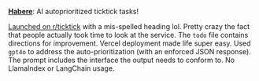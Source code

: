 [**Habere**](https://habere-peach.vercel.app/): AI autoprioritized ticktick tasks!

[Launched on r/ticktick](https://www.reddit.com/r/ticktick/comments/1c9b91w/getting_more_done_autoprioritzing_ticktick_tasks/) with a mis-spelled heading lol. Pretty crazy the fact that people actually took time to look at the service. The `todo` file contains directions for improvement. Vercel deployment made life super easy. Used `gpt4o` to address the auto-prioritization (with an enforced JSON response). The prompt includes the interface the output needs to conform to. No LlamaIndex or LangChain usage.
